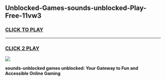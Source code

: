 
## Unblocked-Games-sounds-unblocked-Play-Free-11vw3
<h3>
<a href="https://premium76.site?title=sounds-unblocked&ref=10A">CLICK TO PLAY</a></h3>
<hr>

<h3>
<a href="https://premium76.site?title=sounds-unblocked&ref=10A">CLICK 2 PLAY</a>
  
</h3>

<a href="https://premium76.site?title=sounds-unblocked&ref=10A"><img src="https://clearcache.store/games.png"></a>


**sounds-unblocked games unblocked: Your Gateway to Fun and Accessible Online Gaming**
